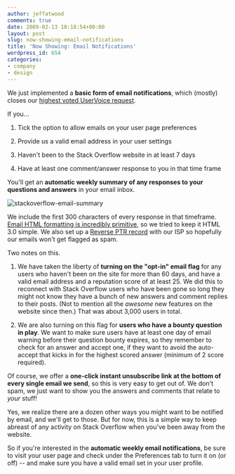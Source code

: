 ```yaml
---
author: jeffatwood
comments: true
date: 2009-02-13 10:18:54+00:00
layout: post
slug: now-showing-email-notifications
title: 'Now Showing: Email Notifications'
wordpress_id: 654
categories:
- company
- design
---
```



We just implemented a **basic form of email notifications**, which (mostly) closes our [highest voted UserVoice request](http://stackoverflow.uservoice.com/pages/general/suggestions/18883-subscribe-unsubscribe-to-questions-rss-feeds).



If you...







  1. Tick the option to allow emails on your user page preferences

  2. Provide us a valid email address in your user settings

  3. Haven't been to the Stack Overflow website in at least 7 days

  4. Have at least one comment/answer response to you in that time frame




You'll get an **automatic weekly summary of any responses to your questions and answers** in your email inbox.



![stackoverflow-email-summary](/blog/images/wordpress/stackoverflow-email-summary.png)



We include the first 300 characters of every response in that timeframe. [Email HTML formatting is incredibly primitive](http://www.campaignmonitor.com/css/), so we tried to keep it HTML 3.0 simple. We also set up a [Reverse PTR record](http://aplawrence.com/Blog/B961.html) with our ISP so hopefully our emails won't get flagged as spam.



Two notes on this.







  1. We have taken the liberty of **turning on the "opt-in" email flag** for any users who haven't been on the site for more than 60 days, and have a valid email address and a reputation score of at least 25. We did this to reconnect with Stack Overflow users who have been gone so long they might not know they have a bunch of new answers and comment replies to their posts. (Not to mention all the _awesome_ new features on the website since then.) That was about 3,000 users in total.  
  


  2. We are also turning on this flag for **users who have a bounty question in play**. We want to make sure users have at least one day of email warning before their question bounty expires, so they remember to check for an answer and accept one, if they want to avoid the auto-accept that kicks in for the highest scored answer (minimum of 2 score required).




Of course, we offer a **one-click instant unsubscribe link at the bottom of every single email we send**, so this is very easy to get out of. We don't spam, we just want to show you the answers and comments that relate to _your_ stuff!



Yes, we realize there are a dozen other ways you might want to be notified by email, and we'll get to those. But for now, this is a simple way to keep abreast of any activity on Stack Overflow when you've been away from the website.



So if you're interested in the **automatic weekly email notifications**, be sure to visit your user page and check under the Preferences tab to turn it on (or off) -- and make sure you have a valid email set in your user profile.

